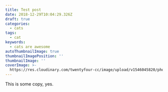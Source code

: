 ```yaml
---
title: Test post
date: 2018-12-29T10:04:29.326Z
draft: true
categories:
  - cats
tags:
  - cat
keywords:
  - cats are awesome
autoThumbnailImage: true
thumbnailImagePosition: ''
thumbnailImage: ''
coverImage: >-
  https://res.cloudinary.com/twentyfour-cc/image/upload/v1546045820/photography-lagom-goodfor-test-dark-1.jpg
---
```

This is some copy, yes.
